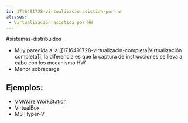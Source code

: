 ```yaml
---
id: 1716491728-virtualizacin-asistida-por-hw
aliases:
 - Virtualización asistida por HW
---
```


#sistemas-distribuidos 

- Muy parecida a la [[1716491728-virtualizacin-completa|Virtualización completa]], la diferencia es que la captura de instrucciones se lleva a cabo con los mecanismo HW
- Menor sobrecarga

## Ejemplos:

- VMWare WorkStation
- VirtualBox
- MS Hyper-V